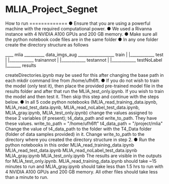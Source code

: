 # MLIA_Project_Segnet


How to run =============
● Ensure that you are using a powerful machine with the required computational power.
● We used a Rivanna instance with 4 NVIDIA A100 GPUs and 200 GB memory.
● Make sure all the python notebook code files are in the same folder
● In any one folder create the directory structure as follows


____ mlia __________ data_imgs_aug __________________ train
        |               |____________ test
        |               |____________ trainannot
        |               |____________ testannot
        |               |____________ testNoLabel 
        |_______ results
        
        
createDirectories.ipynb may be used for this after changing the base path in each mkdir command line from /home/ufh6ft.
● If you do not wish to train the model (only test it), then place the provided pre-trained model file in the results folder and after that run the MLIA_test_only.ipynb.
If you wish to train the model and then test it. Then skip this step and continue with the steps below.
●
In all 5 code python notebooks (MLIA_read_training_data.ipynb, MLIA_read_test_data.ipynb, MLIA_read_noLabel_test_data.ipynb, MLIA_gray.ipynb, MLIA_test_only.ipynb) change the values assigned to these 2 variables (if present); t4_data_path and write_to_path.
They have these values.
write_to_path = "/home/ufh6ft"
t4_data_path = "/project/mlia"
Change the value of t4_data_path to the folder with the T4_Data folder (folder of data samples provided) in it.
Change write_to_path to the directory where you created the directory structure in step 2.
●
Run the python notebooks in this order
MLIA_read_training_data.ipynb MLIA_read_test_data.ipynb MLIA_read_noLabel_test_data.ipynb MLIA_gray.ipynb MLIA_test_only.ipynb
The results are visible in the outputs for MLIA_test_only.ipynb.
MLIA_read_training_data.ipynb should take ~15 minutes to run and MLIA_gray.ipynb should take less than 1.5 hrs to run with 4 NVIDIA A100 GPUs and 200 GB memory. All other files should take less than a minute to run.
